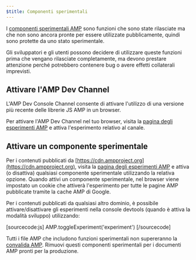```yaml
---
$title: Componenti sperimentali
---
```


I [componenti sperimentali AMP](https://github.com/ampproject/amphtml/tree/master/tools/experiments) sono funzioni che sono state rilasciate ma che non sono ancora pronte per essere utilizzate pubblicamente, quindi sono protette da uno stato sperimentale.

Gli sviluppatori e gli utenti possono decidere di utilizzare queste funzioni prima che vengano rilasciate completamente, ma devono prestare attenzione perché potrebbero contenere bug o avere effetti collaterali imprevisti.

## Attivare l'AMP Dev Channel

L'AMP Dev Console Channel consente di attivare l'utilizzo di una versione più recente delle librerie JS AMP in un browser.

Per attivare l'AMP Dev Channel nel tuo browser, visita la [pagina degli esperimenti AMP](https://cdn.ampproject.org/experiments.html) e attiva l'esperimento relativo al canale.

## Attivare un componente sperimentale

Per i contenuti pubblicati da [https://cdn.ampproject.org](https://cdn.ampproject.org), visita la [pagina degli esperimenti AMP](https://cdn.ampproject.org/experiments.html) e attiva (o disattiva) qualsiasi componente sperimentale utilizzando la relativa opzione. Quando attivi un componente sperimentale, nel browser viene impostato un cookie che attiverà l'esperimento per tutte le pagine AMP pubblicate tramite la cache AMP di Google.

Per i contenuti pubblicati da qualsiasi altro dominio, è possibile attivare/disattivare gli esperimenti nella console devtools (quando è attiva la modalità sviluppo) utilizzando:

[sourcecode:js]
AMP.toggleExperiment('experiment')
[/sourcecode]

Tutti i file AMP che includono funzioni sperimentali non supereranno la [convalida AMP](/it/docs/fundamentals/validate.html).
Rimuovi questi componenti sperimentali per i documenti AMP pronti per la produzione.
